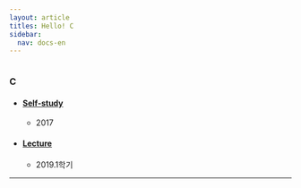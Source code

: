 ```yaml
---
layout: article
titles: Hello! C
sidebar:
  nav: docs-en
---
```


<img class="image image--xl" src=""/>



### C

+ #### [Self-study](http://www.yes24.com/Product/Goods/4333686)
  + 2017 

  

+ #### [Lecture](https://github.com/dongsub-joung/practice_algorism_C)

  + 2019.1학기

  

---